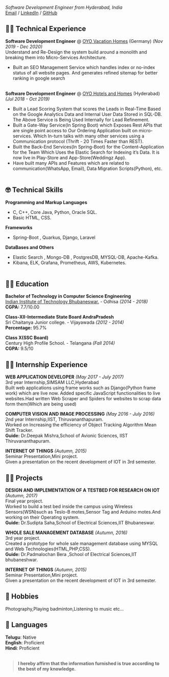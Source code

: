 _Software Development Engineer from Hyderabad, India_ <br>
[Email](mailto:avinashswargam.public.as@gmail.com) / [LinkedIn](https://www.linkedin.com/in/swargam-avinash-08287a12a/) / [GitHub](https://github.com/swargamavinash/)


## 🧑‍💻 Technical Experience



**Software Development Engineer** @ [OYO Vacation Homes](https://www.traum-ferienwohnungen.de/) (Germany) _(Nov 2019 - Dec 2020)_ <br>
Understand and Re-Design the system build around a monolith and breaking them into Micro-Services Architecture.
  - Built an SEO Management Service which handles index or no-index status of all website pages. And generates refined sitemap for better
  ranking in google search
<br><br>

**Software Development Engineer** @ [OYO Hotels and Homes](https://www.oyorooms.com/) (Hyderabad) _(Jul 2018 - Oct 2019)_ <br>
- Built a Lead Scoring System that scores the Leads in Real-Time Based on the Google Analytics Data and Internal User Data Stored in SQL-DB. The Above Service is Being Used Internally for Lead Refinement.
- Built a Gate-Way Service(In Spring Boot) which Exposes Rest APIs that are single point access to Our Ordering Application built on micro-services. Which In-turn talks with many other services using a Communication protocol (Thrift - 20 Times Faster than REST).
- Built the Back-End Services(In Spring-Boot) for the Content-Application for the Team Which Uses the Elastic Search for Indexing it’s Data. It is now live in Play-Store and App-Store(Weddingz App).
- Have built many APIs and Features which are related to communication(WhatsApp, Email), Data Migration Scripts(Python), etc.
<br><br>
    
## 🤓 Technical Skills



**Programming and Markup Languages**  
- C, C++, Core Java, Python, Oracle SQL.
- Basic HTML, CSS.<br>

**Frameworks**
- Spring-Boot , Quarkus, Django, Laravel <br>

**DataBases and Others**
- Elastic Search , Mongo-DB , PostgresDB, MYSQL-DB, Apache-Kafka.
- Kibana, ELK, Grafana, Prometheus, AWS, Kubernetes.
<br><br>

## 🧑‍🎓 Education



**Bachelor of Technology in Computer Science Engineering**<br>
[Indian Institute of Technology Bhubaneswar.](www.iitbbs.ac.in) - Odhisa _(2014 - 2018)_ <br>
**CGPA:** 7.7/10.00 <br>

**Class-XII-Intermediate State Board AndraPradesh**<br>
Sri Chaitanya Junior college. - Vijayawada _(2012 - 2014)_<br>
**Percentage:** 95.7%

**Class X(SSC Board)**<br>
Century High Profile School. - Telangana _(Fall 2014)_<br>
**CGPA:** 9.5/10

## 👨‍🎓 Internship Experience



**WEB APPLICATION DEVELOPER** _(May 2017 - July 2017)_<br>
3rd year Internship,SIMSAM LLC,Hyderabad<br>
Built web applications using frame works such as Django(Python frame work) which are live now. Added specific JavaScript functionalities to live websites.Had written Web Scraper and Spiders for websites to scrap data form them(Which are being used)<br>


**COMPUTER VISION AND IMAGE PROCESSING** _(May 2016 - July 2016)_<br>
2nd year Internship,IIST, Thiruvananthapuram.<br>
Worked on Increasing the efficiency of Object Tracking Algorithm Mean Shift Tracker.<br> 
**Guide:** Dr.Deepak Mishra,School of Avionic Sciences, IIST Thiruvananthapuram.<br>

**INTERNET OF THINGS** _(Autumn, 2015)_<br>
Seminar Presentation,Mini project.<br>
Given a presentation on the recent development of IOT in 3rd semester.<br>

## 🧗‍♂️ Projects



**DESIGN AND IMPLEMENTATION OF A TESTBED FOR RESEARCH ON IOT** _(Autumn, 2017)_<br>
Final year project.<br>
Worked to build a test bed inside the campus using Wireless Sensors(WSN)such as Teslo-B motes,Sensor Tag and Arduino motes.And working on their Operating system.<br>
**Guide:** Dr.Sudipta Saha,School of Electrical Sciences,IIT Bhubaneswar.<br>

**WHOLE SALE MANAGEMENT DATABASE** _(Autumn, 2016)_<br>
3rd year project.<br>
Created a prototype for whole sale management database using MYSQL and Web Technologies(HTML,PHP,CSS).<br> 
**Guide:** Dr.Padmalochan Bera ,School of Electrical Sciences,IIT bhubaneshwar.<br>

**INTERNET OF THINGS** _(Autumn, 2015)_<br>
Seminar Presentation,Mini project.<br>
Given a presentation on the recent development of IOT in 3rd semester.<br>

## 🛌 Hobbies



Photography,Playing badminton,Listening to music etc...<br>

## 💬 Languages

**Telugu**: Native <br>
**English**: Proficient <br>
**Hindi**: Proficient
<br><br>

>**I hereby affirm that the information furnished is true according to the best of my knowledge.**
